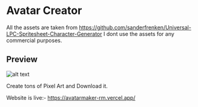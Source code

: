 # Avatar Creator



All the assets are taken from https://github.com/sanderfrenken/Universal-LPC-Spritesheet-Character-Generator
I dont use the assets for any commercial purposes. 


## Preview
![alt text](https://github.com/user-attachments/assets/1a81765c-ec50-4339-a6ce-25c4adeadc44)

Create tons of Pixel Art and Download it.

Website is live:- https://avatarmaker-rm.vercel.app/

